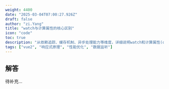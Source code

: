 ```yaml
---
weight: 4400
date: "2025-03-04T07:00:27.926Z"
draft: false
author: "zi.Yang"
title: "watch与计算属性的核心区别"
icon: "code"
toc: true
description: "从依赖追踪、缓存机制、异步处理能力等维度，详细说明watch和计算属性(computed)在响应式系统中的设计差异。当处理复杂数据联动时，应如何根据性能优化原则选择合适方案？"
tags: ["vue2", "响应式原理", "性能优化", "数据监听"]
---
```


## 解答

待补充...
